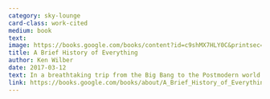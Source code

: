 ```yaml
---
category: sky-lounge
card-class: work-cited
medium: book
text:
image: https://books.google.com/books/content?id=c9shMX7HLY0C&printsec=frontcover&img=1&zoom=1&edge=curl&imgtk=AFLRE71gLIXBuQo_ywX5GVKS3eEECv5wWHhIL5ViqH2zdWqbNeEnxM85N5fZMJtF9XmXf0Vb3Hd8M8eogJfVjLgp8PfIlspo25W3GyLrN-H7jsndf7b0GSzUBPIKVrH56WnanCfwwO8U
title: A Brief History of Everything
author: Ken Wilber
date: 2017-03-12
text: In a breathtaking trip from the Big Bang to the Postmodern world we inhabit, Ken Wilber examines the universe and our place in it, and comes up with an accessible and entertaining account of how it all fits together.
link: https://books.google.com/books/about/A_Brief_History_of_Everything.html?id=c9shMX7HLY0C
---
```

